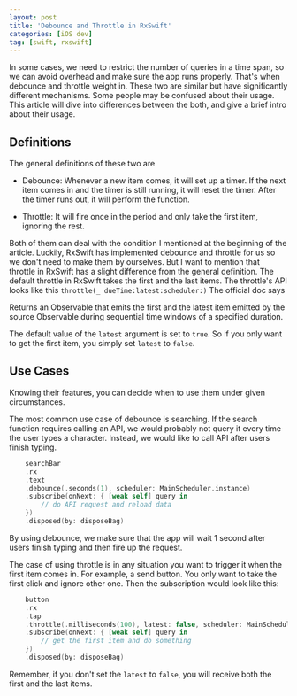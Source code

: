 ```yaml
---
layout: post
title: 'Debounce and Throttle in RxSwift'
categories: [iOS dev]
tag: [swift, rxswift]
---
```


In some cases, we need to restrict the number of queries in a time span, so we can avoid overhead and make sure the app runs properly. That's when debounce and throttle weight in. These two are similar but have significantly different mechanisms. Some people may be confused about their usage. This article will dive into differences between the both, and give a brief intro about their usage. 

## Definitions
The general definitions of these two are

* Debounce: Whenever a new item comes, it will set up a timer. If the next item comes in and the timer is still running, it will reset the timer. After the timer runs out, it will perform the function. 

* Throttle: It will fire once in the period and only take the first item, ignoring the rest.

Both of them can deal with the condition I mentioned at the beginning of the article. Luckily, RxSwift has implemented debounce and throttle for us so we don't need to make them by ourselves. But I want to mention that throttle in RxSwift has a slight difference from the general definition. The default throttle in RxSwift takes the first and the last items. The throttle's API looks like this `throttle(_ dueTime:latest:scheduler:)` The official doc says

>
Returns an Observable that emits the first and the latest item emitted by the source Observable during sequential time windows of a specified duration.
>

The default value of the `latest` argument is set to `true`. So if you only want to get the first item, you simply set `latest` to `false`. 


## Use Cases
Knowing their features, you can decide when to use them under given circumstances.  

The most common use case of debounce is searching. If the search function requires calling an API, we would probably not query it every time the user types a character. Instead, we would like to call API after users finish typing.

```swift
    searchBar
    .rx
    .text
    .debounce(.seconds(1), scheduler: MainScheduler.instance)
    .subscribe(onNext: { [weak self] query in
        // do API request and reload data
    })
    .disposed(by: disposeBag)
```

By using debounce, we make sure that the app will wait 1 second after users finish typing and then fire up the request. 

The case of using throttle is in any situation you want to trigger it when the first item comes in. For example, a send button. You only want to take the first click and ignore other one. Then the subscription would look like this:

```swift
    button
    .rx
    .tap
    .throttle(.milliseconds(100), latest: false, scheduler: MainScheduler.instance)
    .subscribe(onNext: { [weak self] query in
        // get the first item and do something
    })
    .disposed(by: disposeBag)
```
Remember, if you don't set the `latest` to `false`, you will receive both the first and the last items.